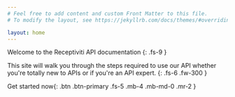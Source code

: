 ```yaml
---
# Feel free to add content and custom Front Matter to this file.
# To modify the layout, see https://jekyllrb.com/docs/themes/#overriding-theme-defaults

layout: home
---
```

Welcome to the Receptiviti API documentation
{: .fs-9 }

This site will walk you through the steps required to use our API whether you're totally new to APIs or if you're an API expert. {: .fs-6 .fw-300 }

Get started now{: .btn .btn-primary .fs-5 .mb-4 .mb-md-0 .mr-2 }
